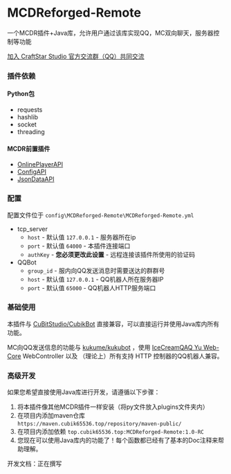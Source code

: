 # MCDReforged-Remote
一个MCDR插件+Java库，允许用户通过该库实现QQ，MC双向聊天，服务器控制等功能

[加入 CraftStar Studio 官方交流群（QQ）共同交流](https://qm.qq.com/cgi-bin/qm/qr?k=9HxNOGLgzYWmSPdsoou2swjzOrq5gxzZ&authKey=4UbRMdPPeNUg5fT+vcLZiIGPT0mWRFAL2EjE3DNbmedcrFh3gMA6zZXIRJRw5HjX&noverify=0)

### 插件依赖
#### Python包
* requests
* hashlib
* socket
* threading
#### MCDR前置插件
* [OnlinePlayerAPI](https://github.com/zhang-anzhi/MCDReforgedPlugins/tree/master/OnlinePlayerAPI)
* [ConfigAPI](https://github.com/hanbings/ConfigAPI)
* [JsonDataAPI](https://github.com/zhang-anzhi/MCDReforgedPlugins/tree/master/JsonDataAPI)

### 配置
配置文件位于 `config\MCDReforged-Remote\MCDReforged-Remote.yml`
* tcp_server
    * `host` - 默认值 `127.0.0.1` - 服务器所在ip
    * `port` - 默认值 `64000` - 本插件连接端口
    * `authKey` - **您必须更改此设置** - 远程连接该插件所使用的验证码
* QQBot
    * `group_id` - 服内向QQ发送消息时需要送达的群群号
    * `host` - 默认值 `127.0.0.1` - QQ机器人所在服务器IP
    * `port` - 默认值 `65000` - QQ机器人HTTP服务端口

### 基础使用
本插件与 [CuBitStudio/CubikBot](https://www.github.com/CuBitStudio/Cubikbot) 直接兼容，可以直接运行并使用Java库内所有功能。

MC向QQ发送信息的功能与 [kukume/kukubot](https://www.github.com/kukume/kukubot) ，使用 [IceCreamQAQ Yu Web-Core](https://maven.icecreamqaq.com/#browse/browse:maven-releases:com%2FIceCreamQAQ%2FYu%2FWebCore) WebController 以及
（理论上）所有支持 HTTP 控制器的QQ机器人兼容。

### 高级开发
如果您希望直接使用Java库进行开发，请遵循以下步骤：
1. 将本插件像其他MCDR插件一样安装（将py文件放入plugins文件夹内）
2. 在项目内添加maven仓库 `https://maven.cubik65536.top/repository/maven-public/`
3. 在项目内添加依赖 `top.cubik65536.top:MCDReforged-Remote:1.0-RC`
4. 您现在可以使用Java库内的功能了！每个函数都已经有了基本的Doc注释来帮助理解。

开发文档：正在撰写